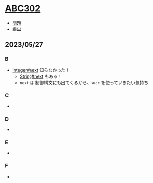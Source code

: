 # [ABC302](https://atcoder.jp/contests/abc302)

- [問題](https://atcoder.jp/contests/abc302/tasks)
- [提出](https://atcoder.jp/contests/abc302/submissions?f.User=Jessica_nao_)

## 2023/05/27

### B

- [Integer#next](https://docs.ruby-lang.org/ja/latest/method/String/i/next.html) 知らなかった！
  - [String#next](https://docs.ruby-lang.org/ja/latest/method/String/i/next.html) もある！
  - `next` は 制御構文にも出てくるから、`succ` を使っていきたい気持ち

### C

-

### D

-

### E

-

### F

-
